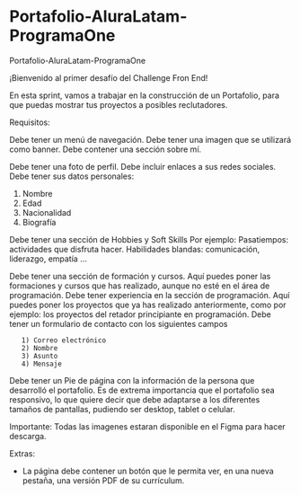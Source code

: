 # Portafolio-AluraLatam-ProgramaOne
Portafolio-AluraLatam-ProgramaOne

¡Bienvenido al primer desafío del Challenge Fron End!

En esta sprint, vamos a trabajar en la construcción de un Portafolio, para que puedas mostrar tus proyectos a posibles reclutadores.

Requisitos:

Debe tener un menú de navegación.
Debe tener una imagen que se utilizará como banner.
Debe contener una sección sobre mí.

Debe tener una foto de perfil.
Debe incluir enlaces a sus redes sociales.
Debe tener sus datos personales:

 1) Nombre
 2) Edad
 3) Nacionalidad
 4) Biografía

Debe tener una sección de Hobbies y Soft Skills
Por ejemplo:
Pasatiempos: actividades que disfruta hacer.
Habilidades blandas: comunicación, liderazgo, empatía …

Debe tener una sección de formación y cursos.
Aquí puedes poner las formaciones y cursos que has realizado, aunque no esté en el área de programación.
Debe tener experiencia en la sección de programación.
Aquí puedes poner los proyectos que ya has realizado anteriormente, como por ejemplo: los proyectos del retador principiante en programación.
Debe tener un formulario de contacto con los siguientes campos
       
       1) Correo electrónico
       2) Nombre
       3) Asunto
       4) Mensaje

Debe tener un Pie de página con la información de la persona que desarrolló el portafolio.
Es de extrema importancia que el portafolio sea responsivo, lo que quiere decir que debe adaptarse a los diferentes tamaños de pantallas, pudiendo ser desktop, tablet o celular.

Importante: Todas las imagenes estaran disponible en el Figma para hacer descarga.

Extras:
- La página debe contener un botón que le permita ver, en una nueva pestaña, una versión PDF de su currículum.

